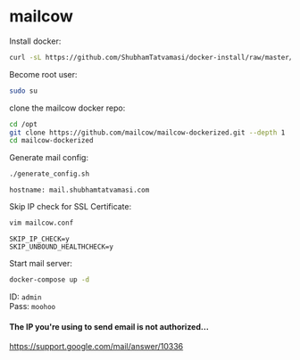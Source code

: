 # mailcow

Install docker:
```bash
curl -sL https://github.com/ShubhamTatvamasi/docker-install/raw/master/docker-install.sh | bash
```

Become root user:
```bash
sudo su
```

clone the mailcow docker repo:
```bash
cd /opt
git clone https://github.com/mailcow/mailcow-dockerized.git --depth 1
cd mailcow-dockerized
```

Generate mail config:
```bash
./generate_config.sh
```
```
hostname: mail.shubhamtatvamasi.com
```

Skip IP check for SSL Certificate:
```bash
vim mailcow.conf
```
```
SKIP_IP_CHECK=y
SKIP_UNBOUND_HEALTHCHECK=y
```

Start mail server:
```bash
docker-compose up -d
```

ID: `admin` \
Pass: `moohoo`

#### The IP you're using to send email is not authorized...

https://support.google.com/mail/answer/10336
